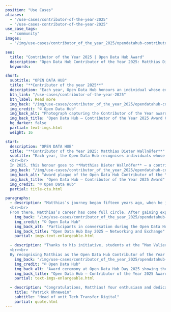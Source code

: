 ```yaml
---
position: "Use Cases"
aliases:
  - "/use-cases/contributor-of-the-year-2025"
  - "/use-cases-contributor-of-the-year-2025"
use_case_tags:
  - "community"
images:
  - "/img/use-cases/contributor_of_the_year_2025/opendatahub-contributor-of-the-year-2025-01.jpg"

seo:
  title: "Contributor of the Year 2025 | Open Data Hub Award"
  description: "Open Data Hub Contributor of the Year 2025: Matthias Dieter Wallnöfer honored for his open source work, real-world data projects & education impact."
  keywords:

short:
  subtitle: "OPEN DATA HUB"
  title: "**Contributor of the year 2025**"
  description: "Each year, Open Data Hub honours an individual whose exceptional contributions have significantly advanced the community and its impact, awarding them the prestigious Contributor of the Year title."
  btn_link: "/use-cases/contributor-of-the-year-2025"
  btn_label: Read more
  img_back: "/img/use-cases/contributor_of_the_year_2025/opendatahub-contributor-of-the-year-2025-01.jpg"
  img_credit: "© Open Data Hub"
  img_back_alt: "Photograph capturing the Contributor of the Year award ceremony at Open Data Hub Day 2025, recognising outstanding community contributions."
  img_back_title: "Open Data Hub – Contributor of the Year 2025 Award Ceremony"
  bg_darker: false
  partial: text-imgs.html
  weight: 16

start:
  description: "OPEN DATA HUB"
  title: "**Contributor of the Year 2025: Matthias Dieter Wallnöfer**"
  subtitle: "Each year, the Open Data Hub recognises individuals whose passion and dedication have significantly shaped both the project and the wider community. The “Open Data Hub Contributor of the Year” award is a tribute not only to technical excellence, but also to the human spirit that drives open collaboration and knowledge sharing. 
  <br><br>
  In 2025, this honour goes to **Matthias Dieter Wallnöfer** — a contributor whose story embodies the very essence of the Open Data Hub." 
  img_back: "/img/use-cases/contributor_of_the_year_2025/opendatahub-contributor-of-the-year-2025-02.jpg"
  img_back_alt: "Award plaque of the Open Data Hub Contributor of the Year 2025 presented to Matthias Dieter Wallnöfer for his open source contributions."
  img_back_title: "Open Data Hub – Contributor of the Year 2025 Award"
  img_credit: "© Open Data Hub"
  partial: title-cta.html

paragraphs:
  - description: "Matthias’s journey began fifteen years ago, when he joined the project as a young student intern during its earliest stages. Under the mentorship of Roberto Cavaliere, Tech Transfer Digital's Subject Matter Expert in AI and Mobility Solutions, Matthias developed his thesis within the European project *Integreen*, with a particular focus on API design. 
  <br><br>
  From there, Matthias’s career has come full circle. After gaining experience in high-tech companies, he returned to his roots in education and now serves as a computer science teacher at the TFO “Max Valier” in Bozen/Bolzano. For Matthias, Open Data Hub is far more than an interest - it’s a personal mission."
    img_back: "/img/use-cases/contributor_of_the_year_2025/opendatahub-contributor-of-the-year-2025-03.jpg"
    img_credit: "© Open Data Hub"
    img_back_alt: "Participants in conversation during the Open Data Hub Day 2025, highlighting networking, collaboration and community exchange."
    img_back_title: "Open Data Hub Day 2025 – Networking and Exchange"
    partial: imgs-text-enlargeable.html

  - description: "Thanks to his initiative, students at the “Max Valier” regularly develop Open Source applications using real-world data from the Open Data Hub. At the Open Data Hub Day 2025, two of his students, David Spitaler and Elias Klotz, presented their innovative school project, “Open Quiz Hub,” showcasing how Open Data can fuel creativity and learning. 
  <br><br>
  By recognising Matthias as the Open Data Hub Contributor of the Year 2025, we celebrate a long-standing contributor whose commitment to openness and education continues to inspire. His story demonstrates how early involvement in Open Source projects can evolve into a lifetime of impact, nurturing the next generation of developers, data scientists, and innovators."
    img_back: "/img/use-cases/contributor_of_the_year_2025/opendatahub-contributor-of-the-year-2025-04.jpg"
    img_credit: "© Open Data Hub"
    img_back_alt: "Award ceremony at Open Data Hub Day 2025 showing the presentation of the Contributor of the Year award, highlighting recognition and community spirit."
    img_back_title: "Open Data Hub – Contributor of the Year 2025 Award Ceremony"
    partial: text-imgs-enlargeable.html

  - description: "Congratulations, Matthias! Your enthusiasm and dedication are lighting the path forward for all who believe in the power of open data."
    title: "Patrick Ohnewein"
    subtitle: "Head of unit Tech Transfer Digital"
    partial: quote.html
---
```

